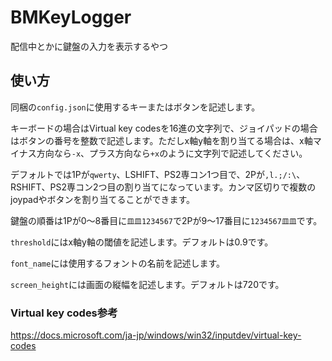 # BMKeyLogger
配信中とかに鍵盤の入力を表示するやつ

## 使い方
同梱の`config.json`に使用するキーまたはボタンを記述します。

キーボードの場合はVirtual key codesを16進の文字列で、ジョイパッドの場合はボタンの番号を整数で記述します。ただしx軸y軸を割り当てる場合は、x軸マイナス方向なら`-x`、プラス方向なら`+x`のように文字列で記述してください。

デフォルトでは1Pが`qwerty`、LSHIFT、PS2専コン1つ目で、2Pが`,l.;/:\`、RSHIFT、PS2専コン2つ目の割り当てになっています。カンマ区切りで複数のjoypadやボタンを割り当てることができます。

鍵盤の順番は1Pが0～8番目に`皿皿1234567`で2Pが9～17番目に`1234567皿皿`です。

`threshold`にはx軸y軸の閾値を記述します。デフォルトは0.9です。

`font_name`には使用するフォントの名前を記述します。

`screen_height`には画面の縦幅を記述します。デフォルトは720です。

### Virtual key codes参考
https://docs.microsoft.com/ja-jp/windows/win32/inputdev/virtual-key-codes